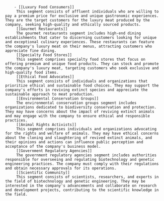 		- [[Luxury Food Consumers]]
		 This segment consists of affluent individuals who are willing to pay a premium price for exclusive and unique gastronomic experiences. They are the target customers for the luxury meat produced by the company, seeking high-quality and ethically sourced products.
		 [[Gourmet Restaurants]]
		 The gourmet restaurants segment includes high-end dining establishments that cater to discerning customers looking for unique and exceptional culinary experiences. These restaurants can feature the company's luxury meat on their menus, attracting customers who appreciate fine dining.
		 [[Specialty Food Stores]]
		 This segment comprises specialty food stores that focus on offering premium and unique food products. They can stock and promote the company's luxury meat, targeting customers who seek exclusive and high-quality food items.
		 [[Ethical Food Advocates]]
		 This segment consists of individuals and organizations that prioritize ethical and sustainable food choices. They may support the company's efforts in reviving extinct species and appreciate the sustainable approach to meat production.
		 [[Environmental Conservation Groups]]
		 The environmental conservation groups segment includes organizations dedicated to biodiversity conservation and protection. They may have concerns about the impact of reviving extinct animals and may engage with the company to ensure ethical and responsible practices.
		 [[Animal Rights Activists]]
		 This segment comprises individuals and organizations advocating for the rights and welfare of animals. They may have ethical concerns about the cloning and slaughtering of revived extinct animals, and their opinions and actions can influence public perception and acceptance of the company's business model.
		 [[Government Regulatory Agencies]]
		 The government regulatory agencies segment includes authorities responsible for overseeing and regulating biotechnology and genetic engineering practices. The company must comply with their regulations and obtain necessary approvals for its operations.
		 [[Scientific Community]]
		 This segment consists of scientists, researchers, and experts in the field of biotechnology and genetic engineering. They may be interested in the company's advancements and collaborate on research and development projects, contributing to the scientific knowledge in the field.


